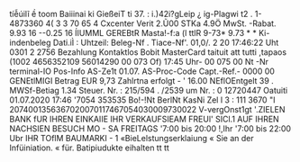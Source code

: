 tíễúilĩ ề toom Baiiinai ki GießeiT ti 37. : i.)42i?gLeip ¿ ig-Plagwi t2 . 1-4873360 4( 3 3 70 65 4 Cxcenter Verit 2.Ũ00 STKa 4.9Ö MwSt. -Rabat. 9.93 16 --0.25 16 ÍIUMML GEREBtR Masta!-f:a (l ttlR 9-73* 9.73 * * Ki-indenbeleg Dati.iÌ : Uhtzeil: Beleg-Nf . Tiace-Nf'. 01,0/. 2 20 17:46:22 Uht 0301 2 2756 Bezahlung Kontaktlos Bobit MasterCard taituit att tutti ,tapaos (1002 4656352109 56014290 00 073 Of) 17:45 Uhr- 00 075 00 Nt -Nr terminal-IO Pos-Info AS-Ze1t 01.07. AS-Proc-Code Capt.-Ref.- 0000 00 GENEtlMIGI Betrag EUR 9,73 Zahlrtna erfolgt - ' 16.00 NEflOEntgelt 39 . MWSf-Betiag 1.34 Steuer. Nr. : 215/594 . /2539 um Nr. : 0 12720447 Oatuiti 01.07.2020 17:46 '7054 353535 Bo!-!Nt BerlNt KasNi Zel l 3 : 111 3670 "I 2074001356367020070117467054030009730022 V-vergOnst1gt '.ZIELEN BANK fUR IHREN EINKAIIE IHR VERKAUFSIEAM FREUl' SICl.1 AUF IHREN NACHSIEN BESUCH MO - SA FREITAGS '7:00 bis 20:00 !,Ihr '7:00 bis 22:00 Ubr IHR TOflM BAUMARKI - 1 «BieLelstungserklaiung « Sie an der Infüiniation. « für. Batipiudukte eihalten tt tt